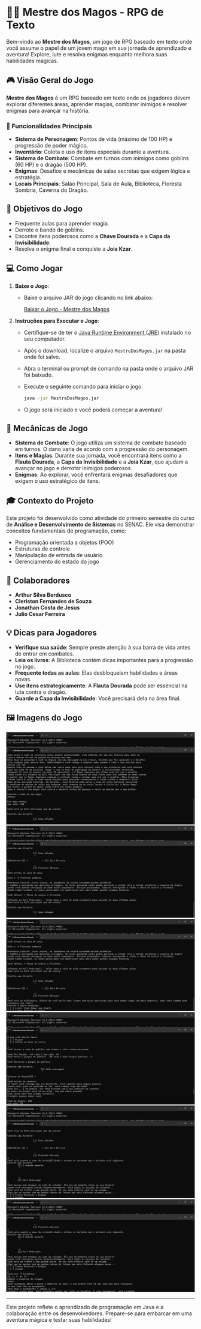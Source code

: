 # 🧙‍♂️ Mestre dos Magos - RPG de Texto

Bem-vindo ao **Mestre dos Magos**, um jogo de RPG baseado em texto onde você assume o papel de um jovem mago em sua jornada de aprendizado e aventura! Explore, lute e resolva enigmas enquanto melhora suas habilidades mágicas.

## 🎮 Visão Geral do Jogo

**Mestre dos Magos** é um RPG baseado em texto onde os jogadores devem explorar diferentes áreas, aprender magias, combater inimigos e resolver enigmas para avançar na história.

### 🌟 Funcionalidades Principais
- **Sistema de Personagem**: Pontos de vida (máximo de 100 HP) e progressão de poder mágico.
- **Inventário**: Coleta e uso de itens especiais durante a aventura.
- **Sistema de Combate**: Combate em turnos com inimigos como goblins (60 HP) e o dragão (500 HP).
- **Enigmas**: Desafios e mecânicas de salas secretas que exigem lógica e estratégia.
- **Locais Principais**: Salão Principal, Sala de Aula, Biblioteca, Floresta Sombria, Caverna do Dragão.

## 🎯 Objetivos do Jogo

- Frequente aulas para aprender magia.
- Derrote o bando de goblins.
- Encontre itens poderosos como a **Chave Dourada** e a **Capa da Invisibilidade**.
- Resolva o enigma final e conquiste a **Joia Kzar**.

## 💻 Como Jogar

1. **Baixe o Jogo**: 
   - Baixe o arquivo JAR do jogo clicando no link abaixo:

     [Baixar o Jogo - Mestre dos Magos](#)

2. **Instruções para Executar o Jogo**:
   - Certifique-se de ter o [Java Runtime Environment (JRE)](https://www.java.com/pt-BR/download/) instalado no seu computador.
   - Após o download, localize o arquivo `MestreDosMagos.jar` na pasta onde foi salvo.
   - Abra o terminal ou prompt de comando na pasta onde o arquivo JAR foi baixado.
   - Execute o seguinte comando para iniciar o jogo:

     ```bash
     java -jar MestreDosMagos.jar
     ```

   - O jogo será iniciado e você poderá começar a aventura!

## 🧩 Mecânicas de Jogo

- **Sistema de Combate**: O jogo utiliza um sistema de combate baseado em turnos. O dano varia de acordo com a progressão do personagem.
- **Itens e Magias**: Durante sua jornada, você encontrará itens como a **Flauta Dourada**, a **Capa da Invisibilidade** e a **Joia Kzar**, que ajudam a avançar no jogo e derrotar inimigos poderosos.
- **Enigmas**: Ao explorar, você enfrentará enigmas desafiadores que exigem o uso estratégico de itens.

## 🎓 Contexto do Projeto

Este projeto foi desenvolvido como atividade do primeiro semestre do curso de **Análise e Desenvolvimento de Sistemas** no SENAC. Ele visa demonstrar conceitos fundamentais de programação, como:

- Programação orientada a objetos (POO)
- Estruturas de controle
- Manipulação de entrada de usuário
- Gerenciamento do estado do jogo

## 👥 Colaboradores

- **Arthur Silva Berdusco**
- **Cleriston Fernandes de Souza**
- **Jonathan Costa de Jesus**
- **Julio Cesar Ferreira**

## 💡 Dicas para Jogadores

- **Verifique sua saúde**: Sempre preste atenção à sua barra de vida antes de entrar em combates.
- **Leia os livros**: A Biblioteca contém dicas importantes para a progressão no jogo.
- **Frequente todas as aulas**: Elas desbloqueiam habilidades e áreas novas.
- **Use itens estrategicamente**: A **Flauta Dourada** pode ser essencial na luta contra o dragão.
- **Guarde a Capa da Invisibilidade**: Você precisará dela na área final.

## 🖼️ Imagens do Jogo

![Inicio do jogo - Mestre dos magos](docs/imagens/inicio.png)
![Sala de aula - Mestre dos magos](docs/imagens/sala.png)
![Biblioteca - Mestre dos magos](docs/imagens/biblioteca.png)
![Batalha - Mestre dos magos](docs/imagens/batalha.png)
![Enigma - Mestre dos magos](docs/imagens/enigma.png)
![Fim do jogo - Mestre dos magos](docs/imagens/final.png)

---

Este projeto reflete o aprendizado de programação em Java e a colaboração entre os desenvolvedores. Prepare-se para embarcar em uma aventura mágica e testar suas habilidades!
